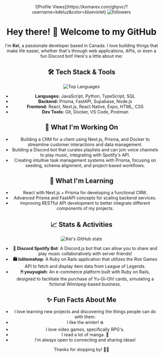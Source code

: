 <div align="center">
![Profile Views](https://komarev.com/ghpvc/?username=kdeluz&color=blueviolet) <img alt="followers" src="https://img.shields.io/github/followers/kdeluz?label=Followers&style=social">

<!--- [![Kei's GitHub Activity Graph](https://github-readme-activity-graph.vercel.app/graph?username=kdeluz&theme=github)](https://github.com/ashutosh00710/github-readme-activity-graph) --->
# Hey there! 👋 Welcome to my GitHub

I'm **Kei**, a passionate developer based in Canada. I love building things that make life easier, whether that's through web applications, APIs, or even a fun Discord bot! Here's a little about me:

## 🛠️ Tech Stack & Tools
![Top Languages](https://github-readme-stats.vercel.app/api/top-langs/?username=kdeluz&layout=compact&theme=radical)
- **Languages:** JavaScript, Python, TypeScript, SQL
- **Backend:** Prisma, FastAPI, Supabase, Node.js
- **Frontend:** React, Next.js, React Native, Expo, HTML, CSS
- **Dev Tools:** Git, Docker, VS Code, Postman

## 🚀 What I'm Working On
- Building a CRM for a client using Next.js, Prisma, and Docker to streamline customer interactions and data management.
- Building a Discord bot that curates playlists and can join voice channels to play music, integrating with Spotify's API.
- Creating intuitive task management systems with Prisma, focusing on seeding, schema alignment, and project-based workflows.

## 🌱 What I'm Learning
- React with Next.js + Prisma for developing a functional CRM.
- Advanced Prisma and FastAPI concepts for scaling backend services.
- Improving RESTful API development to better integrate different components of my projects.

## 📈 Stats & Activities
![Kei's GitHub stats](https://github-readme-stats.vercel.app/api?username=kdeluz&show_icons=true&theme=radical)
- **🎵 Discord Spotify Bot**: A Discord.js bot that can allow you to share and play music collaboratively with server friends!
- **🛍️ lolitemshop**: A Ruby on Rails application that utilizes the Riot Games API to fetch and display item data from League of Legends.
- **🃏 youyugioh**: An e-commerce platform built with Ruby on Rails, designed to facilitate the purchase of Yu-Gi-Oh! cards, simulating a fictional Winnipeg-based business.

## ✨ Fun Facts About Me
- I love learning new projects and discovering the things people can do with them.
- I like the winter! ❄️
- I love video games, specifically RPG's.
- I read a lot of manga. 📖
- I'm always open to connecting and sharing ideas!

Thanks for stopping by! 👋🚀
</div>

<!---
kdeluz/kdeluz is a ✨ special ✨ repository because its `README.md` (this file) appears on your GitHub profile.
You can click the Preview link to take a look at your changes.
--->
